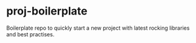 # proj-boilerplate
Boilerplate repo to quickly start a new project with latest rocking libraries and best practises.
